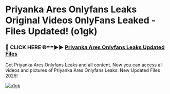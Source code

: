 # Priyanka Ares Onlyfans Leaks Original Videos 0nlyFans Leaked - Files Updated! (o1gk)

<h3>🔴 CLICK HERE 🌐==►► <a href="https://tinyurl.com/ms9xzufz" rel="nofollow">Priyanka Ares Onlyfans Leaks Updated Files</a></h3>

Get Priyanka Ares Onlyfans Leaks and all content. Now you can access all videos and pictures of Priyanka Ares Onlyfans Leaks. New Updated Files 2025!

[![o1gk](https://i.imgur.com/PQ7UWWw.gif)](https://tinyurl.com/ms9xzufz)

